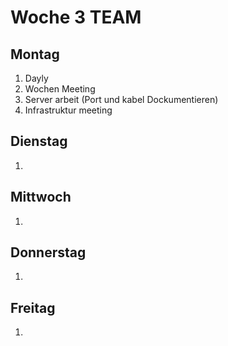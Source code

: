 # Woche 3 TEAM 

## Montag
1. Dayly 
2. Wochen Meeting 
3. Server arbeit (Port und kabel Dockumentieren)
4. Infrastruktur meeting 


## Dienstag
1. 

## Mittwoch
1. 

## Donnerstag
1. 

## Freitag 
1. 
